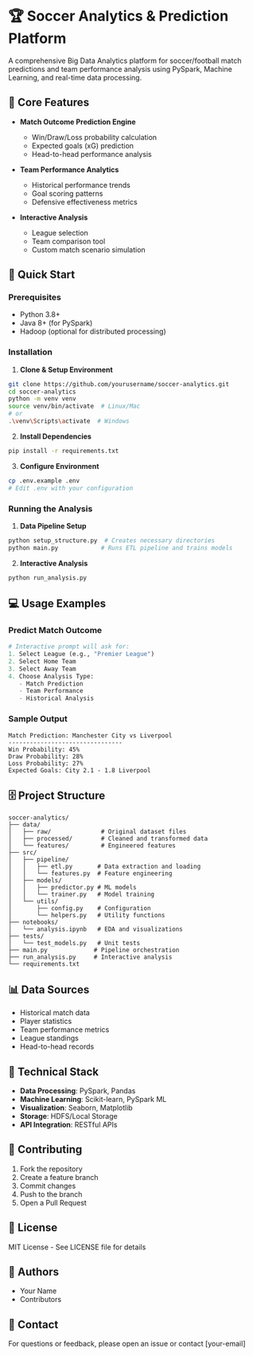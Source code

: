 # 🏆 Soccer Analytics & Prediction Platform

A comprehensive Big Data Analytics platform for soccer/football match predictions and team performance analysis using PySpark, Machine Learning, and real-time data processing.

## 🎯 Core Features

- **Match Outcome Prediction Engine**
  - Win/Draw/Loss probability calculation
  - Expected goals (xG) prediction
  - Head-to-head performance analysis

- **Team Performance Analytics**
  - Historical performance trends
  - Goal scoring patterns
  - Defensive effectiveness metrics

- **Interactive Analysis**
  - League selection
  - Team comparison tool
  - Custom match scenario simulation

## 🚀 Quick Start

### Prerequisites
- Python 3.8+
- Java 8+ (for PySpark)
- Hadoop (optional for distributed processing)

### Installation

1. **Clone & Setup Environment**
```bash
git clone https://github.com/yourusername/soccer-analytics.git
cd soccer-analytics
python -m venv venv
source venv/bin/activate  # Linux/Mac
# or
.\venv\Scripts\activate  # Windows
```

2. **Install Dependencies**
```bash
pip install -r requirements.txt
```

3. **Configure Environment**
```bash
cp .env.example .env
# Edit .env with your configuration
```

### Running the Analysis

1. **Data Pipeline Setup**
```bash
python setup_structure.py  # Creates necessary directories
python main.py            # Runs ETL pipeline and trains models
```

2. **Interactive Analysis**
```bash
python run_analysis.py
```

## 💻 Usage Examples

### Predict Match Outcome
```python
# Interactive prompt will ask for:
1. Select League (e.g., "Premier League")
2. Select Home Team
3. Select Away Team
4. Choose Analysis Type:
   - Match Prediction
   - Team Performance
   - Historical Analysis
```

### Sample Output
```
Match Prediction: Manchester City vs Liverpool
--------------------------------
Win Probability: 45%
Draw Probability: 28%
Loss Probability: 27%
Expected Goals: City 2.1 - 1.8 Liverpool
```

## 🗄️ Project Structure

```
soccer-analytics/
├── data/
│   ├── raw/              # Original dataset files
│   ├── processed/        # Cleaned and transformed data
│   └── features/         # Engineered features
├── src/
│   ├── pipeline/
│   │   ├── etl.py       # Data extraction and loading
│   │   └── features.py  # Feature engineering
│   ├── models/
│   │   ├── predictor.py # ML models
│   │   └── trainer.py   # Model training
│   └── utils/
│       ├── config.py    # Configuration
│       └── helpers.py   # Utility functions
├── notebooks/
│   └── analysis.ipynb   # EDA and visualizations
├── tests/
│   └── test_models.py   # Unit tests
├── main.py             # Pipeline orchestration
├── run_analysis.py     # Interactive analysis
└── requirements.txt
```

## 📊 Data Sources

- Historical match data
- Player statistics
- Team performance metrics
- League standings
- Head-to-head records

## 🔧 Technical Stack

- **Data Processing**: PySpark, Pandas
- **Machine Learning**: Scikit-learn, PySpark ML
- **Visualization**: Seaborn, Matplotlib
- **Storage**: HDFS/Local Storage
- **API Integration**: RESTful APIs

## 🤝 Contributing

1. Fork the repository
2. Create a feature branch
3. Commit changes
4. Push to the branch
5. Open a Pull Request

## 📝 License

MIT License - See LICENSE file for details

## 👥 Authors

- Your Name
- Contributors

## 📮 Contact

For questions or feedback, please open an issue or contact [your-email]


